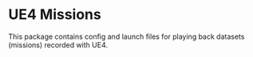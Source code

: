 # UE4 Missions

This package contains config and launch files for playing back datasets (missions) recorded with UE4.
